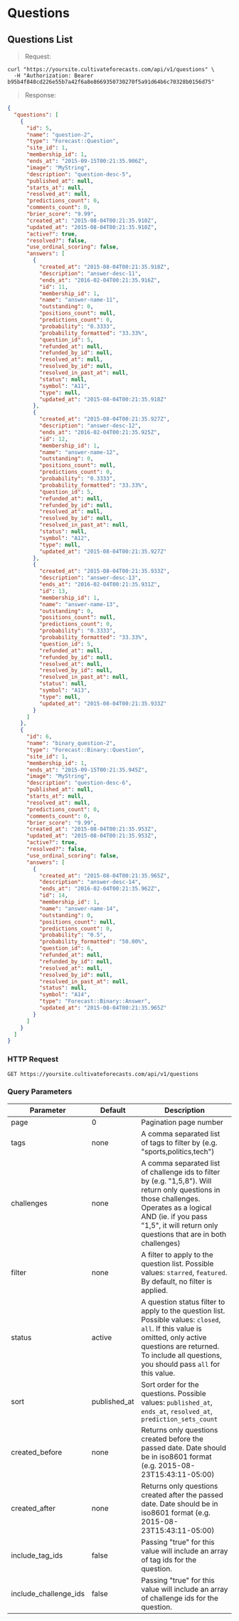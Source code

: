 
# Questions

## Questions List

> Request:

```shell
curl "https://yoursite.cultivateforecasts.com/api/v1/questions" \
  -H "Authorization: Bearer b95b4f848cd226e55b7a42f6a8e8669350730270f5a91d64b6c70328b0156d75"
```

> Response:

```json
{
  "questions": [
    {
      "id": 5,
      "name": "question-2",
      "type": "Forecast::Question",
      "site_id": 1,
      "membership_id": 1,
      "ends_at": "2015-09-15T00:21:35.906Z",
      "image": "MyString",
      "description": "question-desc-5",
      "published_at": null,
      "starts_at": null,
      "resolved_at": null,
      "predictions_count": 0,
      "comments_count": 0,
      "brier_score": "9.99",
      "created_at": "2015-08-04T00:21:35.910Z",
      "updated_at": "2015-08-04T00:21:35.910Z",
      "active?": true,
      "resolved?": false,
      "use_ordinal_scoring": false,
      "answers": [
        {
          "created_at": "2015-08-04T00:21:35.918Z",
          "description": "answer-desc-11",
          "ends_at": "2016-02-04T00:21:35.916Z",
          "id": 11,
          "membership_id": 1,
          "name": "answer-name-11",
          "outstanding": 0,
          "positions_count": null,
          "predictions_count": 0,
          "probability": "0.3333",
          "probability_formatted": "33.33%",
          "question_id": 5,
          "refunded_at": null,
          "refunded_by_id": null,
          "resolved_at": null,
          "resolved_by_id": null,
          "resolved_in_past_at": null,
          "status": null,
          "symbol": "A11",
          "type": null,
          "updated_at": "2015-08-04T00:21:35.918Z"
        },
        {
          "created_at": "2015-08-04T00:21:35.927Z",
          "description": "answer-desc-12",
          "ends_at": "2016-02-04T00:21:35.925Z",
          "id": 12,
          "membership_id": 1,
          "name": "answer-name-12",
          "outstanding": 0,
          "positions_count": null,
          "predictions_count": 0,
          "probability": "0.3333",
          "probability_formatted": "33.33%",
          "question_id": 5,
          "refunded_at": null,
          "refunded_by_id": null,
          "resolved_at": null,
          "resolved_by_id": null,
          "resolved_in_past_at": null,
          "status": null,
          "symbol": "A12",
          "type": null,
          "updated_at": "2015-08-04T00:21:35.927Z"
        },
        {
          "created_at": "2015-08-04T00:21:35.933Z",
          "description": "answer-desc-13",
          "ends_at": "2016-02-04T00:21:35.931Z",
          "id": 13,
          "membership_id": 1,
          "name": "answer-name-13",
          "outstanding": 0,
          "positions_count": null,
          "predictions_count": 0,
          "probability": "0.3333",
          "probability_formatted": "33.33%",
          "question_id": 5,
          "refunded_at": null,
          "refunded_by_id": null,
          "resolved_at": null,
          "resolved_by_id": null,
          "resolved_in_past_at": null,
          "status": null,
          "symbol": "A13",
          "type": null,
          "updated_at": "2015-08-04T00:21:35.933Z"
        }
      ]
    },
    {
      "id": 6,
      "name": "binary_question-2",
      "type": "Forecast::Binary::Question",
      "site_id": 1,
      "membership_id": 1,
      "ends_at": "2015-09-15T00:21:35.945Z",
      "image": "MyString",
      "description": "question-desc-6",
      "published_at": null,
      "starts_at": null,
      "resolved_at": null,
      "predictions_count": 0,
      "comments_count": 0,
      "brier_score": "9.99",
      "created_at": "2015-08-04T00:21:35.953Z",
      "updated_at": "2015-08-04T00:21:35.953Z",
      "active?": true,
      "resolved?": false,
      "use_ordinal_scoring": false,
      "answers": [
        {
          "created_at": "2015-08-04T00:21:35.965Z",
          "description": "answer-desc-14",
          "ends_at": "2016-02-04T00:21:35.962Z",
          "id": 14,
          "membership_id": 1,
          "name": "answer-name-14",
          "outstanding": 0,
          "positions_count": null,
          "predictions_count": 0,
          "probability": "0.5",
          "probability_formatted": "50.00%",
          "question_id": 6,
          "refunded_at": null,
          "refunded_by_id": null,
          "resolved_at": null,
          "resolved_by_id": null,
          "resolved_in_past_at": null,
          "status": null,
          "symbol": "A14",
          "type": "Forecast::Binary::Answer",
          "updated_at": "2015-08-04T00:21:35.965Z"
        }
      ]
    }
  ]
}
```

### HTTP Request

`GET https://yoursite.cultivateforecasts.com/api/v1/questions`

### Query Parameters

Parameter | Default | Description
--------- | ------- | -----------
page | 0 | Pagination page number
tags | none | A comma separated list of tags to filter by (e.g. "sports,politics,tech")
challenges | none | A comma separated list of challenge ids to filter by (e.g. "1,5,8"). Will return only questions in those challenges. Operates as a logical AND (ie. if you pass "1,5", it will return only questions that are in both challenges)
filter | none | A filter to apply to the question list. Possible values: `starred`, `featured`. By default, no filter is applied.
status | active | A question status filter to apply to the question list. Possible values: `closed`, `all`. If this value is omitted, only active questions are returned. To include all questions, you should pass `all` for this value.
sort | published_at | Sort order for the questions. Possible values: `published_at`, `ends_at`, `resolved_at`, `prediction_sets_count`
created_before | none | Returns only questions created before the passed date. Date should be in iso8601 format (e.g. 2015-08-23T15:43:11-05:00)
created_after | none | Returns only questions created after the passed date. Date should be in iso8601 format (e.g. 2015-08-23T15:43:11-05:00)
include_tag_ids | false | Passing "true" for this value will include an array of tag ids for the question.
include_challenge_ids | false | Passing "true" for this value will include an array of challenge ids for the question.
